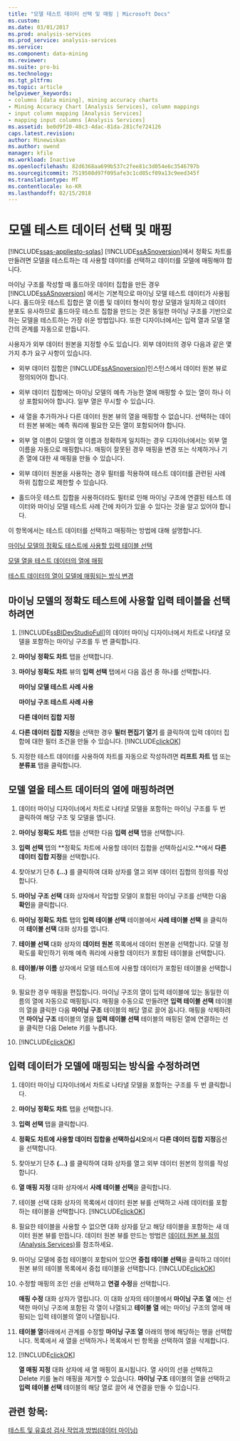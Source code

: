 ```yaml
---
title: "모델 테스트 데이터 선택 및 매핑 | Microsoft Docs"
ms.custom: 
ms.date: 03/01/2017
ms.prod: analysis-services
ms.prod_service: analysis-services
ms.service: 
ms.component: data-mining
ms.reviewer: 
ms.suite: pro-bi
ms.technology: 
ms.tgt_pltfrm: 
ms.topic: article
helpviewer_keywords:
- columns [data mining], mining accuracy charts
- Mining Accuracy Chart [Analysis Services], column mappings
- input column mapping [Analysis Services]
- mapping input columns [Analysis Services]
ms.assetid: be0d9f20-40c3-4dac-81da-281cfe724126
caps.latest.revision: 
author: Minewiskan
ms.author: owend
manager: kfile
ms.workload: Inactive
ms.openlocfilehash: 82d6368aa699b537c2fee81c3d054e6c3546797b
ms.sourcegitcommit: 7519508d97f095afe3c1cd85cf09a13c9eed345f
ms.translationtype: MT
ms.contentlocale: ko-KR
ms.lasthandoff: 02/15/2018
---
```

# <a name="choose-and-map-model-testing-data"></a>모델 테스트 데이터 선택 및 매핑
[!INCLUDE[ssas-appliesto-sqlas](../../includes/ssas-appliesto-sqlas.md)]
[!INCLUDE[ssASnoversion](../../includes/ssasnoversion-md.md)]에서 정확도 차트를 만들려면 모델을 테스트하는 데 사용할 데이터를 선택하고 데이터를 모델에 매핑해야 합니다.  
  
 마이닝 구조를 작성할 때 홀드아웃 데이터 집합을 만든 경우 [!INCLUDE[ssASnoversion](../../includes/ssasnoversion-md.md)] 에서는 기본적으로 마이닝 모델 테스트 데이터가 사용됩니다. 홀드아웃 테스트 집합은 열 이름 및 데이터 형식이 항상 모델과 일치하고 데이터 분포도 유사하므로 홀드아웃 테스트 집합을 만드는 것은 동일한 마이닝 구조를 기반으로 하는 모델을 테스트하는 가장 쉬운 방법입니다. 또한 디자이너에서는 입력 열과 모델 열 간의 관계를 자동으로 만듭니다.  
  
 사용자가 외부 데이터 원본을 지정할 수도 있습니다. 외부 데이터의 경우 다음과 같은 몇 가지 추가 요구 사항이 있습니다.  
  
-   외부 데이터 집합은 [!INCLUDE[ssASnoversion](../../includes/ssasnoversion-md.md)]인스턴스에서 데이터 원본 뷰로 정의되어야 합니다.  
  
-   외부 데이터 집합에는 마이닝 모델의 예측 가능한 열에 매핑할 수 있는 열이 하나 이상 포함되어야 합니다. 일부 열은 무시할 수 있습니다.  
  
-   새 열을 추가하거나 다른 데이터 원본 뷰의 열을 매핑할 수 없습니다. 선택하는 데이터 원본 뷰에는 예측 쿼리에 필요한 모든 열이 포함되어야 합니다.  
  
-   외부 열 이름이 모델의 열 이름과 정확하게 일치하는 경우 디자이너에서는 외부 열 이름을 자동으로 매핑합니다. 매핑이 잘못된 경우 매핑을 변경 또는 삭제하거나 기존 열에 대한 새 매핑을 만들 수 있습니다.  
  
-   외부 데이터 원본을 사용하는 경우 필터를 적용하여 테스트 데이터를 관련된 사례 하위 집합으로 제한할 수 있습니다.  
  
-   홀드아웃 테스트 집합을 사용하더라도 필터로 인해 마이닝 구조에 연결된 테스트 데이터와 마이닝 모델 테스트 사례 간에 차이가 있을 수 있다는 것을 알고 있어야 합니다.  
  
 이 항목에서는 테스트 데이터를 선택하고 매핑하는 방법에 대해 설명합니다.  
  
 [마이닝 모델의 정확도 테스트에 사용할 입력 테이블 선택](#bkmk_SelectInputs)  
  
 [모델 열을 테스트 데이터의 열에 매핑](#bkmk_MapColumns)  
  
 [테스트 데이터의 열이 모델에 매핑되는 방식 변경](#bkmk_ChangeMappings)  
  
##  <a name="bkmk_SelectInputs"></a> 마이닝 모델의 정확도 테스트에 사용할 입력 테이블을 선택하려면  
  
1.  [!INCLUDE[ssBIDevStudioFull](../../includes/ssbidevstudiofull-md.md)]의 데이터 마이닝 디자이너에서 차트로 나타낼 모델을 포함하는 마이닝 구조를 두 번 클릭합니다.  
  
2.  **마이닝 정확도 차트** 탭을 선택합니다.  
  
3.  **마이닝 정확도 차트** 뷰의 **입력 선택** 탭에서 다음 옵션 중 하나를 선택합니다.  
  
     **마이닝 모델 테스트 사례 사용**  
  
     **마이닝 구조 테스트 사례 사용**  
  
     **다른 데이터 집합 지정**  
  
4.  **다른 데이터 집합 지정**을 선택한 경우 **필터 편집기 열기** 를 클릭하여 입력 데이터 집합에 대한 필터 조건을 만들 수 있습니다. [!INCLUDE[clickOK](../../includes/clickok-md.md)]  
  
5.  지정한 테스트 데이터를 사용하여 차트를 자동으로 작성하려면 **리프트 차트** 탭 또는 **분류표** 탭을 클릭합니다.  
  
##  <a name="bkmk_MapColumns"></a> 모델 열을 테스트 데이터의 열에 매핑하려면  
  
1.  데이터 마이닝 디자이너에서 차트로 나타낼 모델을 포함하는 마이닝 구조를 두 번 클릭하여 해당 구조 및 모델을 엽니다.  
  
2.  **마이닝 정확도 차트** 탭을 선택한 다음 **입력 선택** 탭을 선택합니다.  
  
3.  **입력 선택** 탭의 **정확도 차트에 사용할 데이터 집합을 선택하십시오.**에서 **다른 데이터 집합 지정**을 선택합니다.  
  
4.  찾아보기 단추 **(…)** 를 클릭하여 대화 상자를 열고 외부 데이터 집합의 정의를 작성합니다.  
  
5.  **마이닝 구조 선택** 대화 상자에서 작업할 모델이 포함된 마이닝 구조를 선택한 다음 **확인**을 클릭합니다.  
  
6.  **마이닝 정확도 차트** 탭의 **입력 테이블 선택** 테이블에서 **사례 테이블 선택** 을 클릭하여 **테이블 선택** 대화 상자를 엽니다.  
  
7.  **테이블 선택** 대화 상자의 **데이터 원본** 목록에서 데이터 원본을 선택합니다. 모델 정확도를 확인하기 위해 예측 쿼리에 사용할 데이터가 포함된 테이블을 선택합니다.  
  
8.  **테이블/뷰 이름** 상자에서 모델 테스트에 사용할 데이터가 포함된 테이블을 선택합니다.  
  
9. 필요한 경우 매핑을 편집합니다. 마이닝 구조의 열이 입력 테이블에 있는 동일한 이름의 열에 자동으로 매핑됩니다. 매핑을 수동으로 만들려면 **입력 테이블 선택** 테이블의 열을 클릭한 다음 **마이닝 구조** 테이블의 해당 열로 끌어 옵니다. 매핑을 삭제하려면 **마이닝 구조** 테이블의 열을 **입력 테이블 선택** 테이블의 매핑된 열에 연결하는 선을 클릭한 다음 Delete 키를 누릅니다.  
  
10. [!INCLUDE[clickOK](../../includes/clickok-md.md)]  
  
##  <a name="bkmk_ChangeMappings"></a> 입력 데이터가 모델에 매핑되는 방식을 수정하려면  
  
1.  데이터 마이닝 디자이너에서 차트로 나타낼 모델을 포함하는 구조를 두 번 클릭합니다.  
  
2.  **마이닝 정확도 차트** 탭을 선택합니다.  
  
3.  **입력 선택** 탭을 클릭합니다.  
  
4.  **정확도 차트에 사용할 데이터 집합을 선택하십시오**에서 **다른 데이터 집합 지정**옵션을 선택합니다.  
  
5.  찾아보기 단추 **(…)** 를 클릭하여 대화 상자를 열고 외부 데이터 원본의 정의를 작성합니다.  
  
6.  **열 매핑 지정** 대화 상자에서 **사례 테이블 선택**을 클릭합니다.  
  
7.  테이블 선택 대화 상자의 목록에서 데이터 원본 뷰를 선택하고 사례 데이터를 포함하는 테이블을 선택합니다. [!INCLUDE[clickOK](../../includes/clickok-md.md)]  
  
8.  필요한 테이블을 사용할 수 없으면 대화 상자를 닫고 해당 테이블을 포함하는 새 데이터 원본 뷰를 만듭니다. 데이터 원본 뷰를 만드는 방법은 [데이터 원본 뷰 정의&#40;Analysis Services&#41;](../../analysis-services/multidimensional-models/defining-a-data-source-view-analysis-services.md)를 참조하세요.  
  
9. 마이닝 모델에 중첩 테이블이 포함되어 있으면 **중첩 테이블 선택**을 클릭하고 데이터 원본 뷰의 테이블 목록에서 중첩 테이블을 선택합니다. [!INCLUDE[clickOK](../../includes/clickok-md.md)]  
  
10. 수정할 매핑의 조인 선을 선택하고 **연결 수정**을 선택합니다.  
  
     **매핑 수정** 대화 상자가 열립니다. 이 대화 상자의 테이블에서 **마이닝 구조 열** 에는 선택한 마이닝 구조에 포함된 각 열이 나열되고 **테이블 열** 에는 마이닝 구조의 열에 매핑되는 입력 테이블의 열이 나열됩니다.  
  
11. **테이블 열**아래에서 관계를 수정할 **마이닝 구조 열** 아래의 행에 해당하는 행을 선택합니다. 목록에서 새 열을 선택하거나 목록에서 빈 항목을 선택하여 열을 삭제합니다.  
  
12. [!INCLUDE[clickOK](../../includes/clickok-md.md)]  
  
     **열 매핑 지정** 대화 상자에 새 열 매핑이 표시됩니다. 열 사이의 선을 선택하고 Delete 키를 눌러 매핑을 제거할 수 있습니다. **마이닝 구조** 테이블의 열을 선택하고 **입력 테이블 선택** 테이블의 해당 열로 끌어 새 연결을 만들 수 있습니다.  
  
## <a name="see-also"></a>관련 항목:  
 [테스트 및 유효성 검사 작업과 방법&#40;데이터 마이닝&#41;](../../analysis-services/data-mining/testing-and-validation-tasks-and-how-tos-data-mining.md)  
  
  
